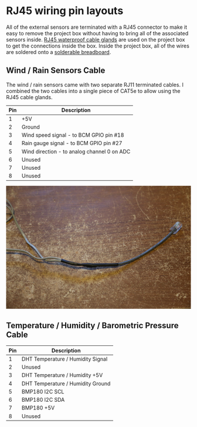 # RJ45 wiring pin layouts

All of the external sensors are terminated with a RJ45 connector to make it easy
to remove the project box without having to bring all of the associated sensors
inside. [RJ45 waterproof cable glands](https://www.adafruit.com/products/827)
are used on the project box to get the connections inside the box. Inside the
project box, all of the wires are soldered onto a
[solderable breadboard](https://www.sparkfun.com/products/12070).

## Wind / Rain Sensors Cable

The wind / rain sensors came with two separate RJ11 terminated cables. I combined
the two cables into a single piece of CAT5e to allow using the RJ45 cable glands.

Pin | Description
----|-------------
  1 | +5V
  2 | Ground
  3 | Wind speed signal - to BCM GPIO pin #18
  4 | Rain gauge signal - to BCM GPIO pin #27
  5 | Wind direction - to analog channel 0 on ADC
  6 | Unused
  7 | Unused
  8 | Unused

![argent wind / rain cable](images/wind-rain-cable.jpg)

## Temperature / Humidity / Barometric Pressure Cable

Pin | Description
----|-------------
  1 | DHT Temperature / Humidity Signal
  2 | Unused
  3 | DHT Temperature / Humidity +5V
  4 | DHT Temperature / Humidity Ground
  5 | BMP180 I2C SCL
  6 | BMP180 I2C SDA
  7 | BMP180 +5V
  8 | Unused


